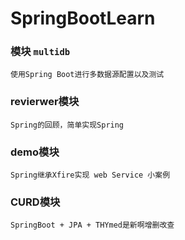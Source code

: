 # SpringBootLearn

### 模块 `multidb`
    使用Spring Boot进行多数据源配置以及测试
    
### revierwer模块
    Spring的回顾，简单实现Spring
    
### demo模块
    
    Spring继承Xfire实现 web Service 小案例
    
### CURD模块

    SpringBoot + JPA + THYmed是新啊增删改查